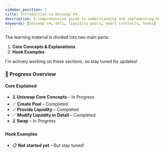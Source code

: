 ```yaml
---
sidebar_position: 1
title: Introduction to Uniswap V4
description: A comprehensive guide to understanding and implementing Uniswap V4 features, including hooks, pool management, and liquidity provision.
keywords: [uniswap v4, defi, liquidity pools, smart contracts, hooks]
---
```




The learning material is divided into two main parts:

1. **Core Concepts & Explanations**
2. **Hook Examples**

I'm actively working on these sections, so stay tuned for updates!



### 📂 Progress Overview

#### **Core Explained**

- ⏳ **Uniswap Core Concepts** – In Progress
- ✅ **Create Pool** – Completed
- ✅ **Provide Liquidity** – Completed
- ✅ **Modify Liquidity in Detail** – Completed
- ⏳ **Swap** – In Progress

#### **Hook Examples**

- 📋 **Not started yet** – But stay tuned!
